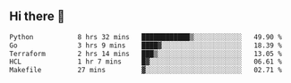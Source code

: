## Hi there 👋

<!--
**whirlun/whirlun** is a ✨ _special_ ✨ repository because its `README.md` (this file) appears on your GitHub profile.

Here are some ideas to get you started:

- 🔭 I’m currently working on ...
- 🌱 I’m currently learning ...
- 👯 I’m looking to collaborate on ...
- 🤔 I’m looking for help with ...
- 💬 Ask me about ...
- 📫 How to reach me: ...
- 😄 Pronouns: ...
- ⚡ Fun fact: ...
-->
<!--START_SECTION:waka-->

```txt
Python           8 hrs 32 mins   ████████████▒░░░░░░░░░░░░   49.90 %
Go               3 hrs 9 mins    ████▓░░░░░░░░░░░░░░░░░░░░   18.39 %
Terraform        2 hrs 14 mins   ███▒░░░░░░░░░░░░░░░░░░░░░   13.05 %
HCL              1 hr 7 mins     █▓░░░░░░░░░░░░░░░░░░░░░░░   06.61 %
Makefile         27 mins         ▓░░░░░░░░░░░░░░░░░░░░░░░░   02.71 %
```

<!--END_SECTION:waka-->
